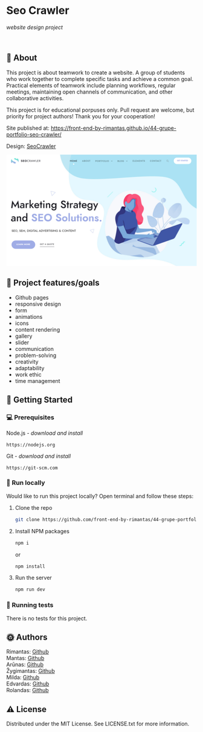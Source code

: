 # Seo Crawler

_website design project_

<br>

## 🌟 About

This project is about teamwork to create a website. A group of students who work together to complete specific tasks and achieve a common goal. Practical elements of teamwork include planning workflows, regular meetings, maintaining open channels of communication, and other collaborative activities.

This project is for educational porpuses only. Pull request are welcome, but priority for project authors! Thank you for your cooperation!

Site published at: https://front-end-by-rimantas.github.io/44-grupe-portfolio-seo-crawler/

Design: [SeoCrawler](https://demo.goodlayers.com/seocrawler/homepages/seostrategy/)

![Design](./img/screenshots/Main.png)

## 🎯 Project features/goals

-   Github pages
-   responsive design
-   form
-   animations
-   icons
-   content rendering
-   gallery
-   slider
-   communication
-   problem-solving
-   creativity
-   adaptability
-   work ethic
-   time management

## 🧰 Getting Started

### 💻 Prerequisites

Node.js - _download and install_

```
https://nodejs.org
```

Git - _download and install_

```
https://git-scm.com
```

### 🏃 Run locally

Would like to run this project locally? Open terminal and follow these steps:

1. Clone the repo
    ```sh
    git clone https://github.com/front-end-by-rimantas/44-grupe-portfolio-seo-crawler
    ```
2. Install NPM packages
    ```sh
    npm i
    ```
    or
    ```sh
    npm install
    ```
3. Run the server
    ```sh
    npm run dev
    ```

### 🧪 Running tests

There is no tests for this project.

## 🌞 Authors

Rimantas: [Github](https://github.com/belauzas)\
Mantas: [Github](https://github.com/ManJurkus)\
Arūnas: [Github](https://github.com/amik33)\
Žygimantas: [Github](https://github.com/ZygimantasL)\
Milda: [Github](https://github.com/ZakarkaiteMilda)\
Edvardas: [Github](https://github.com/AnapusKitapus)\
Rolandas: [Github](https://github.com/Rolandas789)


## ⚠️ License

Distributed under the MIT License. See LICENSE.txt for more information.
